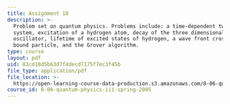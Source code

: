 ```yaml
---
title: Assignment 10
description: >-
  Problem set on quantum physics. Problems include: a time-dependent two-state
  system, excitation of a hydrogen atom, decay of the three dimensional harmonic
  oscillator, lifetime of excited states of hydrogen, a wave front crossing a
  bound particle, and the Grover algorithm.
type: course
layout: pdf
uid: 83cd18d5b63d7f4decd7175f7ec3f45b
file_type: application/pdf
file_location: >-
  https://open-learning-course-data-production.s3.amazonaws.com/8-06-quantum-physics-iii-spring-2005/83cd18d5b63d7f4decd7175f7ec3f45b_opt_prob_10.pdf
course_id: 8-06-quantum-physics-iii-spring-2005
---
```

